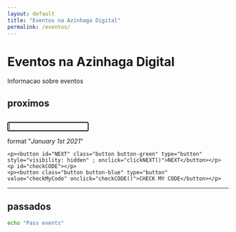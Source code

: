 ```yaml
---
layout: default
title: "Eventos na Azinhaga Digital"
permalink: /eventos/
---
```


# Eventos na Azinhaga Digital

Informacao sobre eventos

## proximos

<div class="container">
  <section id="countdown">
    <!-- Display the countdown timer in an element -->
    <p class="timer" id="TIMER" style="font-size: 30px"></p>
  </section>
</div>
<script src="/pages/eventos/js/count-down-timer.js"></script>



<div class="container">
  <section id="secretcode">
    <form class="form1" onSubmit="checkCODE(); return false; ">
      <input class="form1" type="text" id="enterCODE" required autofocus />
    </form>
    <p>format "<i>January 1st 2021</i>"</p>

    <p><button id="NEXT" class="button button-green" type="button" style="visibility: hidden" ; onclick="clickNEXT()">NEXT</button></p>
    <p id="checkCODE"></p>
    <p><button class="button button-blue" type="button" value="checkMyCode" onclick="checkCODE()">CHECK MY CODE</button></p>
  </section>
</div>
<script src="/pages/eventos/js/index.js"></script>



---

## passados

```bash
echo "Pass events"
```
